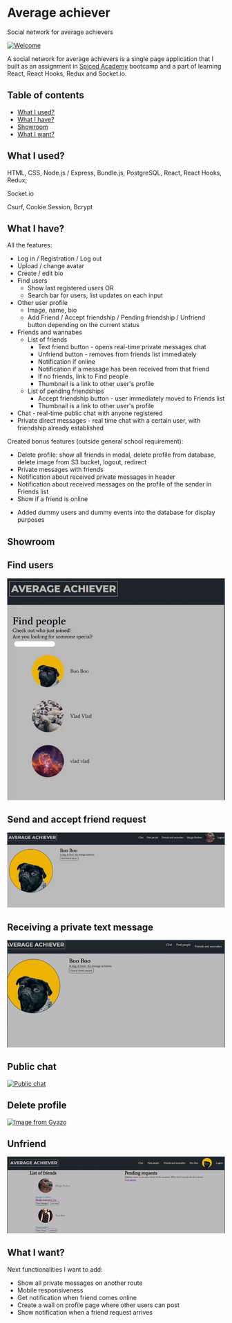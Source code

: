 # Average achiever

Social network for average achievers

[![Welcome](https://i.gyazo.com/76a690625656d72ec25edd7df95e6e1c.png)](https://gyazo.com/76a690625656d72ec25edd7df95e6e1c)

A social network for average achievers is a single page application that I built as an assignment in [Spiced Academy](https://www.spiced-academy.com/) bootcamp and a part of learning React, React Hooks, Redux and Socket.io.

## Table of contents

-   [What I used?](#what-i-used)
-   [What I have?](#what-i-have)
-   [Showroom](#showroom)
-   [What I want?](#what-i-want)

## What I used? <a name="what-i-used"></a>

HTML, CSS, Node.js / Express, Bundle.js, PostgreSQL, React, React Hooks, Redux;

Socket.io

Csurf, Cookie Session, Bcrypt

## What I have? <a name="what-i-have"></a>

All the features:

-   Log in / Registration / Log out
-   Upload / change avatar
-   Create / edit bio
-   Find users
    -   Show last registered users OR
    -   Search bar for users, list updates on each input
-   Other user profile
    -   Image, name, bio
    -   Add Friend / Accept friendship / Pending friendship / Unfriend button depending on the current status
-   Friends and wannabes
    -   List of friends
        -   Text friend button - opens real-time private messages chat
        -   Unfriend button - removes from friends list immediately
        -   Notification if online
        -   Notification if a message has been received from that friend
        -   If no friends, link to Find people
        -   Thumbnail is a link to other user's profile
    -   List of pending friendships
        -   Accept friendship button - user immediately moved to Friends list
        -   Thumbnail is a link to other user's profile
-   Chat - real-time public chat with anyone registered
-   Private direct messages - real time chat with a certain user, with friendship already established

Created bonus features (outside general school requirement):

-   Delete profile: show all friends in modal, delete profile from database, delete image from S3 bucket, logout, redirect
-   Private messages with friends
-   Notification about received private messages in header
-   Notification about received messages on the profile of the sender in Friends list
-   Show if a friend is online

*   Added dummy users and dummy events into the database for display purposes

## <a name="showroom"></a>Showroom

## Find users

[![Find users](/public/find.gif)](/public/find.gif)

## Send and accept friend request

[![Send and accept friend request](/public/friendrequest.gif)](/public/friendrequest.gif)

## Receiving a private text message

[![Receiving a private text message](/public/text.gif)](/public/text.gif)

## Public chat

[![Public chat](https://i.gyazo.com/df1dfe5a646c8ffc66bcd95785b1bdad.png)](https://gyazo.com/df1dfe5a646c8ffc66bcd95785b1bdad)

## Delete profile

[![Image from Gyazo](https://i.gyazo.com/c0edb7e6bef99bf1567b953561827b5a.png)](https://gyazo.com/c0edb7e6bef99bf1567b953561827b5a)

## Unfriend

[![Unfriend](/public/unfriend.gif)](/public/unfriend.gif)

## <a name="what-i-want"></a>What I want?

Next functionalities I want to add:

-   Show all private messages on another route
-   Mobile responsiveness
-   Get notification when friend comes online
-   Create a wall on profile page where other users can post
-   Show notification when a friend request arrives
